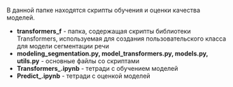 В данной папке находятся скрипты обучения и оценки качества моделей. 

* **transformers_f** - папка, содержащая скрипты библиотеки Transformers, используемая для создания пользовательского класса для модели сегментации речи 
* **modeling_segmentation.py, model_transformers.py, models.py, utils.py** - основные файлы со скриптами 
* **Transformers_.ipynb** - тетради с обучением моделей
* **Predict_.ipynb** - тетради с оценкой моделей
